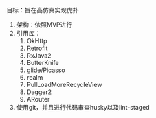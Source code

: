 目标：旨在高仿真实现虎扑



1. 架构：依照MVP进行
2. 引用库：
    1. OkHttp
    2. Retrofit
    3. RxJava2
    4. ButterKnife
    5. glide/Picasso
    6. realm
    7. PullLoadMoreRecycleView
    8. Dagger2
    9. ARouter
3. 使用git，并且进行代码审查husky以及lint-staged